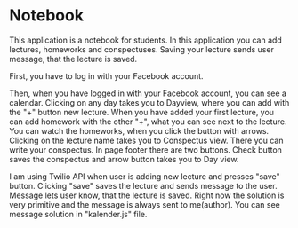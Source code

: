 # Notebook

This application is a notebook for students. In this application you can add lectures, homeworks and conspectuses. 
Saving your lecture sends user message, that the lecture is saved. 

First, you have to log in with your Facebook account. 

Then, when you have logged in with your Facebook account, you can see a calendar. Clicking on any day takes you to
Dayview, where you can add with the "+" button new lecture. When you have added your first lecture, you can add homework with the other "+", what you can see next to the lecture. You can watch the homeworks, when you click the button with arrows. 
Clicking on the lecture name takes you to Conspectus view. There you can write your conspectus. In page footer there are two buttons. 
Check button saves the conspectus and arrow button takes you to Day view.

I am using Twilio API when user is adding new lecture and presses "save" button. Clicking "save" saves the lecture and sends message to the user. Message lets user know, that the lecture is saved. Right now the solution is very primitive and the message is 
always sent to me(author). You can see message solution in "kalender.js" file.

